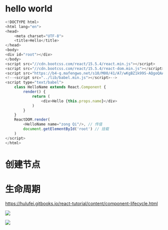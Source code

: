 # hello world

```js
<!DOCTYPE html>
<html lang="en">
<head>
    <meta charset="UTF-8">
    <title>Hello</title>
</head>
<body>
<div id="root"></div>
</body>
<script src="//cdn.bootcss.com/react/15.5.4/react.min.js"></script>
<script src="//cdn.bootcss.com/react/15.5.4/react-dom.min.js"></script>
<script src="https://b4-q.mafengwo.net/s10/M00/41/A7/wKgBZ1k99S-AQgoQAAv5hCkoCjw0625.js"></script>
<!--<script src="../lib/babel.min.js"></script>-->
<script type="text/babel">
    class HelloName extends React.Component {
        render() {
            return (
                <div>Hello {this.props.name}</div>
            )
        }
    }
    ReactDOM.render(
        <HelloName name="zong Qi"/>, // 传值
        document.getElementById('root') // 挂载
    )
</script>
</html>
```



# 创建节点



# 生命周期

https://hulufei.gitbooks.io/react-tutorial/content/component-lifecycle.html

![](https://ws4.sinaimg.cn/large/006tNbRwly1fgi60pqgx9j30v80j8q5s.jpg)

![](https://ws3.sinaimg.cn/large/006tNbRwly1fgi67rov2rj30rs0bq760.jpg)

